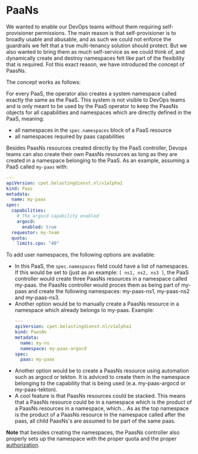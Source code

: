 # PaaNs

We wanted to enable our DevOps teams without them requiring self-provisioner permissions.
The main reason is that self-provisioner is to broadly usable and abusable, and as such we could not enforce the guardrails we felt that a true multi-tenancy solution should protect.
But we also wanted to bring them as much self-service as we could think of, and dynamically create and destroy namespaces felt like part of the flexibility that is required.
Fot this exact reason, we have introduced the concept of PaasNs.

The concept works as follows:

For every PaaS, the operator also creates a system namespace called exactly the same as the PaaS.
This system is not visible to DevOps teams and is only meant to be used by the PaaS operator to keep the PaasNs objects for all capabilities and namespaces which are directly defined in the PaaS, meaning:

- all namespaces in the `spec.namespaces` block of a PaaS resource
- all namespaces required by paas capabilities

Besides PaasNs resources created directly by the PaaS controller, Devops teams can also create their own PaasNs resources as long as they are created in a namespace belonging to the PaaS.
As an example, assuming a PaaS called `my-paas` with:

```yaml
---
apiVersion: cpet.belastingdienst.nl/v1alpha1
kind: Paas
metadata:
  name: my-paas
spec:
  capabilities:
    # The argocd capability enabled
    argocd:
      enabled: true
  requestor: my-team
  quota:
    limits.cpu: "40"
```

To add user namespaces, the following options are available:

- In this PaaS, the `spec.namespaces` field could have a list of namespaces.
  If this would be set to (just as an example: `[ ns1, ns2, ns3 ]`, the PaaS controller would create three PaasNs resources in a namespace called my-paas.
  the PaasNs controller would proces them as being part of my-paas and create the following namespaces: my-paas-ns1, my-paas-ns2 and my-paas-ns3.
- Another option would be to manually create a PaasNs resource in a namespace which already belongs to my-paas.
  Example:
  ```yaml
  ---
  apiVersion: cpet.belastingdienst.nl/v1alpha1
  kind: PaasNs
  metadata:
    name: my-ns
    namespace: my-paas-argocd
  spec:
    paas: my-paas
  ```
- Another option would be to create a PaasNs resource using automation such as argocd or tekton.
  It is adviced to create them in the namespace belonging to the capability that is being used (e.a. my-paas-argocd or my-paas-tekton).
- A cool feature is that PaasNs resources could be stacked. This means that a PaasNs resource could be in a namespace which is the product of a PaasNs resources in a namespace, which...
  As as the top namespace is the product of a PaasNs resource in the namespace called after the paas, all child PaasNs's are assumed to be part of the same paas.

**Note** that besides creating the namespaces, the PaasNs controller also properly sets up the namespace with the proper quota and the proper [authorization](authorization.yaml).
